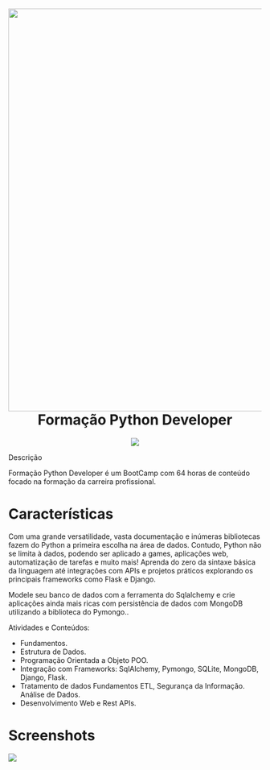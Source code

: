 <div align="center">
 <h1> <img src="https://i.imgur.com/rGZ73Fv.png" width="800px"><br/>Formação Python Developer</h1>
     </div>
     
 <p align="center">
  <a href="https://skillicons.dev">
    <img src="https://skillicons.dev/icons?i=py,django,flask,mongodb,sqlite" />
  </a>
</p



# Descrição
Formação Python Developer é um BootCamp com 64 horas de conteúdo focado na formação da carreira profissional.

# Características
Com uma grande versatilidade, vasta documentação e inúmeras bibliotecas fazem do Python a primeira escolha na área de dados. Contudo, Python não se limita à dados, podendo ser aplicado a games, aplicações web, automatização de tarefas e muito mais! Aprenda do zero da sintaxe básica da linguagem até integrações com APIs e projetos práticos explorando os principais frameworks como Flask e Django.

Modele seu banco de dados com a ferramenta do Sqlalchemy e crie aplicações ainda mais ricas com persistência de dados com MongoDB utilizando a biblioteca do Pymongo..

Atividades e Conteúdos:

- Fundamentos.
- Estrutura de Dados.
- Programação Orientada a Objeto POO.
- Integração com Frameworks: SqlAlchemy, Pymongo, SQLite, MongoDB, Django, Flask.
- Tratamento de dados Fundamentos ETL, Segurança da Informação. Análise de Dados.
- Desenvolvimento Web e Rest APIs.

# Screenshots
  <img src="https://i.imgur.com/uaOn9dC.png"> 
 <!--
 <img src="https://i.imgur.com/gJlsuu6.png">
 <img src="https://i.imgur.com/KPmlocf.png"> 
 <img src="https://i.imgur.com/1g9U8qh.png">
# Tech Used
 ![Python](https://img.shields.io/badge/python-3670A0?style=for-the-badge&logo=python&logoColor=ffdd54)
 # Mais detalhes:
100% Aproveitamento
![Badge em Desenvolvimento](http://img.shields.io/static/v1?label=curso&message=concluido&color=GREEN&style=for-the-badge)<br>

Ps: Agradecimento especial ao Gustavo Guanabara por compartilhar seu conhecimento e a maestria em Ensinar.      
 </> with 💛 by readMD (https://readmd.itsvg.in) -->
